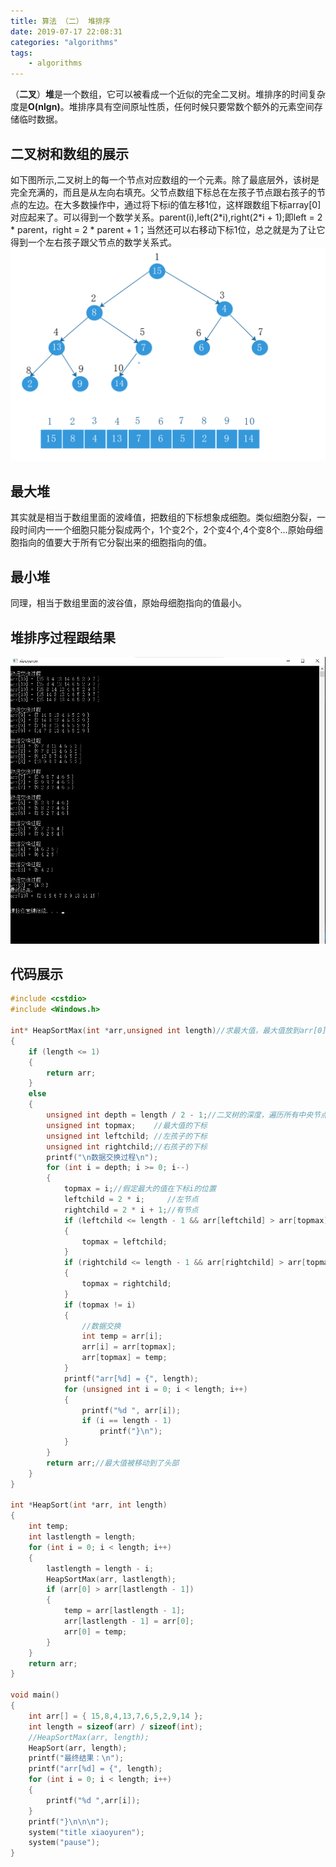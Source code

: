 ```yaml
---
title: 算法 （二） 堆排序
date: 2019-07-17 22:08:31
categories: "algorithms"
tags:
	- algorithms
---
```

（**二叉**）**堆**是一个数组，它可以被看成一个近似的完全二叉树。堆排序的时间复杂度是**O(nlgn)**。堆排序具有空间原址性质，任何时候只要常数个额外的元素空间存储临时数据。<!-- more -->
## 二叉树和数组的展示
如下图所示,二叉树上的每一个节点对应数组的一个元素。除了最底层外，该树是完全充满的，而且是从左向右填充。父节点数组下标总在左孩子节点跟右孩子的节点的左边。在大多数操作中，通过将下标i的值左移1位，这样跟数组下标array[0]对应起来了。可以得到一个数学关系。parent(i),left(2\*i),right(2\*i + 1);即left = 2 \* parent，right = 2 \* parent + 1；当然还可以右移动下标1位，总之就是为了让它得到一个左右孩子跟父节点的数学关系式。
![](https://raw.githubusercontent.com/xiaoyuren8/xiaoyuren8.github.io/master/image/algorithm/heap/heaptree.png)
## 最大堆
其实就是相当于数组里面的波峰值，把数组的下标想象成细胞。类似细胞分裂，一段时间内一一个细胞只能分裂成两个，1个变2个，2个变4个,4个变8个...原始母细胞指向的值要大于所有它分裂出来的细胞指向的值。
## 最小堆
同理，相当于数组里面的波谷值，原始母细胞指向的值最小。
## 堆排序过程跟结果
![](https://raw.githubusercontent.com/xiaoyuren8/xiaoyuren8.github.io/master/image/algorithm/heap/heapsort.png)
## 代码展示
```cpp
#include <cstdio>
#include <Windows.h>

int* HeapSortMax(int *arr,unsigned int length)//求最大值，最大值放到arr[0]
{
	if (length <= 1)
	{
		return arr;
	}
	else
	{
		unsigned int depth = length / 2 - 1;//二叉树的深度，遍历所有中央节点
		unsigned int topmax;    //最大值的下标
		unsigned int leftchild; //左孩子的下标
		unsigned int rightchild;//右孩子的下标
		printf("\n数据交换过程\n");
		for (int i = depth; i >= 0; i--)
		{
			topmax = i;//假定最大的值在下标i的位置
			leftchild = 2 * i;     //左节点
			rightchild = 2 * i + 1;//有节点
			if (leftchild <= length - 1 && arr[leftchild] > arr[topmax])//防止越界
			{
				topmax = leftchild;
			}
			if (rightchild <= length - 1 && arr[rightchild] > arr[topmax])//防止越界
			{
				topmax = rightchild;
			}
			if (topmax != i)
			{
				//数据交换
				int temp = arr[i];
				arr[i] = arr[topmax];
				arr[topmax] = temp;
			}
			printf("arr[%d] = {", length);
			for (unsigned int i = 0; i < length; i++)
			{
				printf("%d ", arr[i]);
				if (i == length - 1)
					printf("}\n");
			}
		}
		return arr;//最大值被移动到了头部
	}
}

int *HeapSort(int *arr, int length)
{
	int temp;
	int lastlength = length;
	for (int i = 0; i < length; i++)
	{
		lastlength = length - i;
		HeapSortMax(arr, lastlength);
		if (arr[0] > arr[lastlength - 1])
		{
			temp = arr[lastlength - 1];
			arr[lastlength - 1] = arr[0];
			arr[0] = temp;
		}
	}
	return arr;
}

void main()
{
	int arr[] = { 15,8,4,13,7,6,5,2,9,14 };
	int length = sizeof(arr) / sizeof(int);
	//HeapSortMax(arr, length);
	HeapSort(arr, length);
	printf("最终结果：\n");
	printf("arr[%d] = {", length);
	for (int i = 0; i < length; i++)
	{
		printf("%d ",arr[i]);
	}
	printf("}\n\n\n");
	system("title xiaoyuren");
	system("pause");
}
```